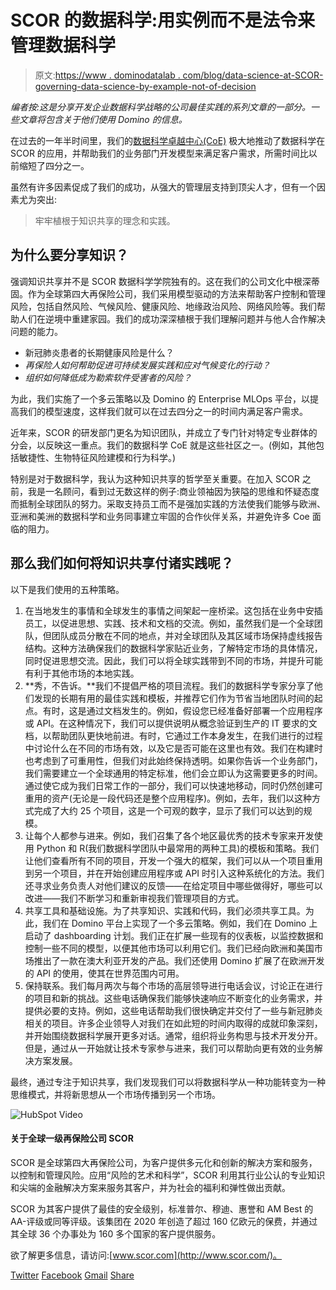 # SCOR 的数据科学:用实例而不是法令来管理数据科学

> 原文:[https://www . dominodatalab . com/blog/data-science-at-SCOR-governing-data-science-by-example-not-of-decision](https://www.dominodatalab.com/blog/data-science-at-scor-governing-data-science-by-example-instead-of-edict)

*编者按:这是分享开发企业数据科学战略的公司最佳实践的系列文章的一部分。一些文章将包含关于他们使用 Domino 的信息。*

在过去的一年半时间里，我们的[数据科学卓越中心(CoE)](https://go.dominodatalab.com/scors-creation-of-data-science-coe) 极大地推动了数据科学在 SCOR 的应用，并帮助我们的业务部门开发模型来满足客户需求，所需时间比以前缩短了四分之一。

虽然有许多因素促成了我们的成功，从强大的管理层支持到顶尖人才，但有一个因素尤为突出:

> 牢牢植根于知识共享的理念和实践。

## 为什么要分享知识？

强调知识共享并不是 SCOR 数据科学学院独有的。这在我们的公司文化中根深蒂固。作为全球第四大再保险公司，我们采用模型驱动的方法来帮助客户控制和管理风险，包括自然风险、气候风险、健康风险、地缘政治风险、网络风险等。我们帮助人们在逆境中重建家园。我们的成功深深植根于我们理解问题并与他人合作解决问题的能力。

*   新冠肺炎患者的长期健康风险是什么？
*   *再保险人如何帮助促进可持续发展实践和应对气候变化的行动？*
*   *组织如何降低成为勒索软件受害者的风险？*

为此，我们实施了一个多云策略以及 Domino 的 Enterprise MLOps 平台，以提高我们的模型速度，这样我们就可以在过去四分之一的时间内满足客户需求。

近年来，SCOR 的研发部门更名为知识团队，并成立了专门针对特定专业群体的分会，以反映这一重点。我们的数据科学 CoE 就是这些社区之一。(例如，其他包括敏捷性、生物特征风险建模和行为科学。)

特别是对于数据科学，我认为这种知识共享的哲学至关重要。在加入 SCOR 之前，我是一名顾问，看到过无数这样的例子:商业领袖因为狭隘的思维和怀疑态度而抵制全球团队的努力。采取支持员工而不是强加实践的方法使我们能够与欧洲、亚洲和美洲的数据科学和业务同事建立牢固的合作伙伴关系，并避免许多 Coe 面临的阻力。

## 那么我们如何将知识共享付诸实践呢？

以下是我们使用的五种策略。

1.  在当地发生的事情和全球发生的事情之间架起一座桥梁。这包括在业务中安插员工，以促进思想、实践、技术和文档的交流。例如，虽然我们是一个全球团队，但团队成员分散在不同的地点，并对全球团队及其区域市场保持虚线报告结构。这种方法确保我们的数据科学家贴近业务，了解特定市场的具体情况，同时促进思想交流。因此，我们可以将全球实践带到不同的市场，并提升可能有利于其他市场的本地实践。
2.  **秀，不告诉。**我们不提倡严格的项目流程。我们的数据科学专家分享了他们发现的长期有用的最佳实践和模板，并推荐它们作为节省当地团队时间的起点。有时，这是通过文档发生的。例如，假设您已经准备好部署一个应用程序或 API。在这种情况下，我们可以提供说明从概念验证到生产的 IT 要求的文档，以帮助团队更快地前进。有时，它通过工作本身发生，在我们进行的过程中讨论什么在不同的市场有效，以及它是否可能在这里也有效。我们在构建时也考虑到了可重用性，但我们对此始终保持透明。如果你告诉一个业务部门，我们需要建立一个全球通用的特定标准，他们会立即认为这需要更多的时间。通过使它成为我们日常工作的一部分，我们可以快速地移动，同时仍然创建可重用的资产(无论是一段代码还是整个应用程序)。例如，去年，我们以这种方式完成了大约 25 个项目，这是一个可观的数字，显示了我们可以达到的规模。
3.  让每个人都参与进来。例如，我们召集了各个地区最优秀的技术专家来开发使用 Python 和 R(我们数据科学团队中最常用的两种工具)的模板和策略。我们让他们查看所有不同的项目，开发一个强大的框架，我们可以从一个项目重用到另一个项目，并在开始创建应用程序或 API 时引入这种系统化的方法。我们还寻求业务负责人对他们建议的反馈——在给定项目中哪些做得好，哪些可以改进——我们不断学习和重新审视我们管理项目的方式。
4.  共享工具和基础设施。为了共享知识、实践和代码，我们必须共享工具。为此，我们在 Domino 平台上实现了一个多云策略。例如，我们在 Domino 上启动了 dashboarding 计划。我们正在扩展一些现有的仪表板，以监控数据和控制一些不同的模型，以便其他市场可以利用它们。我们已经向欧洲和美国市场推出了一款在澳大利亚开发的产品。我们还使用 Domino 扩展了在欧洲开发的 API 的使用，使其在世界范围内可用。
5.  保持联系。我们每月两次与每个市场的高层领导进行电话会议，讨论正在进行的项目和新的挑战。这些电话确保我们能够快速响应不断变化的业务需求，并提供必要的支持。例如，这些电话帮助我们很快确定并交付了一些与新冠肺炎相关的项目。许多企业领导人对我们在如此短的时间内取得的成就印象深刻，并开始围绕数据科学展开更多对话。通常，组织将业务构思与技术开发分开。但是，通过从一开始就让技术专家参与进来，我们可以帮助向更有效的业务解决方案发展。

最终，通过专注于知识共享，我们发现我们可以将数据科学从一种功能转变为一种思维模式，并将新思想从一个市场传播到另一个市场。

![HubSpot Video](../Images/981eea993bea72cf327bfa328f641c12.png)

#### 关于全球一级再保险公司 SCOR

SCOR 是全球第四大再保险公司，为客户提供多元化和创新的解决方案和服务，以控制和管理风险。应用“风险的艺术和科学”，SCOR 利用其行业公认的专业知识和尖端的金融解决方案来服务其客户，并为社会的福利和弹性做出贡献。

SCOR 为其客户提供了最佳的安全级别，标准普尔、穆迪、惠誉和 AM Best 的 AA-评级或同等评级。该集团在 2020 年创造了超过 160 亿欧元的保费，并通过其全球 36 个办事处为 160 多个国家的客户提供服务。

欲了解更多信息，请访问:[www.scor.com](http://www.scor.com/)。

[Twitter](/#twitter) [Facebook](/#facebook) [Gmail](/#google_gmail) [Share](https://www.addtoany.com/share#url=https%3A%2F%2Fwww.dominodatalab.com%2Fblog%2Fdata-science-at-scor-governing-data-science-by-example-instead-of-edict%2F&title=Data%20Science%20at%20SCOR%3A%20Governing%20data%20science%20by%20example%20instead%20of%20edict)